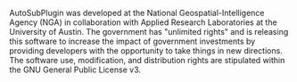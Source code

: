 AutoSubPlugin was developed at the National Geospatial-Intelligence Agency (NGA) in collaboration with Applied Research Laboratories at the University of Austin. The government has "unlimited rights" and is releasing this software to increase the impact of government investments by providing developers with the opportunity to take things in new directions. The software use, modification, and distribution rights are stipulated within the GNU General Public License v3.

